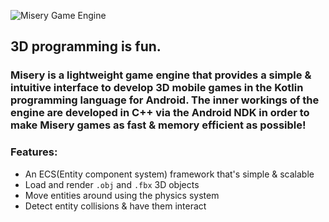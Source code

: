 ![Misery Game Engine](https://media.giphy.com/media/St95JVq3zGpvyDZJk8/giphy.gif)
## 3D programming is fun.
### Misery is a lightweight game engine that provides a simple & intuitive interface to develop 3D mobile games in the Kotlin programming language for Android. The inner workings of the engine are developed in C++ via the Android NDK in order to make Misery games as fast & memory efficient as possible!
### Features:
- An ECS(Entity component system) framework that's simple & scalable
- Load and render `.obj` and `.fbx` 3D objects
- Move entities around using the physics system
- Detect entity collisions & have them interact
